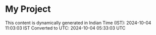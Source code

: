 # My Project

This content is dynamically generated in Indian Time (IST): 2024-10-04 11:03:03 IST
Converted to UTC: 2024-10-04 05:33:03 UTC
